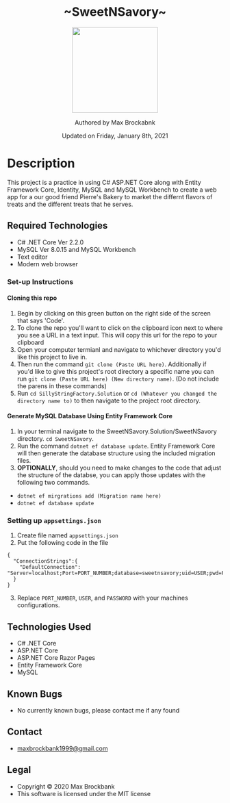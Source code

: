 <h1 align="center">~SweetNSavory~</h1>
<div align="center">
<img src="https://github.com/MaxBrockbank.png" width="200px" height="auto" >
</div>
<p align="center">Authored by Max Brockabnk</p>
<p align="center">Updated on Friday, January 8th, 2021</p>

# Description
This project is a practice in using C# ASP.NET Core along with Entity Framework Core, Identity, MySQL and MySQL Workbench to create a web app for a our good friend Pierre's Bakery to market the differnt flavors of treats and the different treats that he serves.

## Required Technologies
* C# .NET Core Ver 2.2.0
* MySQL Ver 8.0.15 and MySQL Workbench
* Text editor
* Modern web browser 

### Set-up Instructions

#### Cloning this repo
1. Begin by clicking on this green button on the right side of the screen that says 'Code'.
2. To clone the repo you'll want to click on the clipboard icon next to where you see a URL in a text input. This will copy this url for the repo to your clipboard
3. Open your computer termianl and navigate to whichever directory you'd like this project to live in.
4. Then run the command `git clone (Paste URL here)`. Additionally if you'd like to give this project's root directory a specific name you can run `git clone (Paste URL here) (New directory name)`. (Do not include the parens in these commands)
5. Run `cd SillyStringFactory.Solution` or `cd (Whatever you changed the directory name to)` to then navigate to the project root directory.

#### Generate MySQL Database Using Entity Framework Core
1. In your terminal navigate to the SweetNSavory.Solution/SweetNSavory directory. `cd SweetNSavory`.
2. Run the command `dotnet ef database update`. Entity Framework Core will then generate the database structure using the included migration files. 
3. __OPTIONALLY__, should you need to make changes to the code that adjust the structure of the databse, you can apply those updates with the following two commands. 
* `dotnet ef mirgrations add (Migration name here)`
* `dotnet ef database update`


### Setting up `appsettings.json`
1. Create file named `appsettings.json` 
2. Put the following code in the file
```
{
  "ConnectionStrings":{
    "DefaultConnection": "Server=localhost;Port=PORT_NUMBER;database=sweetnsavory;uid=USER;pwd=PASSWORD"
  }
}
```
3. Replace `PORT_NUMBER`, `USER`, and `PASSWORD` with your machines configurations.


## Technologies Used
* C# .NET Core
* ASP.NET Core
* ASP.NET Core Razor Pages
* Entity Framework Core
* MySQL

## Known Bugs
* No currently known bugs, please contact me if any found 


## Contact 
* [maxbrockbank1999@gmail.com](mailto:maxbrockbank1999@gmail.com)


## Legal
* Copyright © 2020 Max Brockbank
* This software is licensed under the MIT license